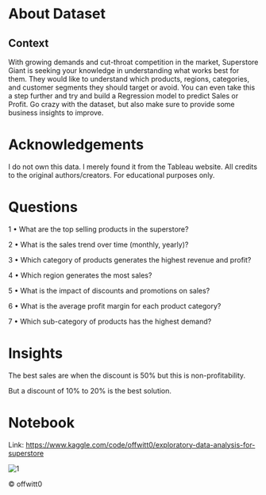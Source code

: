 # About Dataset
## Context

With growing demands and cut-throat competition in the market, Superstore Giant is seeking your knowledge in understanding what works best for them. They would like to understand which products, regions, categories, and customer segments they should target or avoid.
You can even take this a step further and try and build a Regression model to predict Sales or Profit.
Go crazy with the dataset, but also make sure to provide some business insights to improve.

# Acknowledgements

I do not own this data. I merely found it from the Tableau website. All credits to the original authors/creators. For educational purposes only.

# Questions
  1 •	What are the top selling products in the superstore?
  
  2 •	What is the sales trend over time (monthly, yearly)?
  
  3 •	Which category of products generates the highest revenue and profit?
  
  4 •	Which region generates the most sales?
  
  5 •	What is the impact of discounts and promotions on sales?
  
  6 •	What is the average profit margin for each product category?
  
  7 •	Which sub-category of products has the highest demand?
  
# Insights
  The best sales are when the discount is 50% but this is non-profitability.
  
  But a discount of 10% to 20% is the best solution.
# Notebook
  Link: https://www.kaggle.com/code/offwitt0/exploratory-data-analysis-for-superstore

![1](https://github.com/offwitt0/Analysing-Sales-In-Superstore/assets/81443480/14743296-cbdc-4c4a-a1d8-82b00e31f7e5)

© offwitt0
